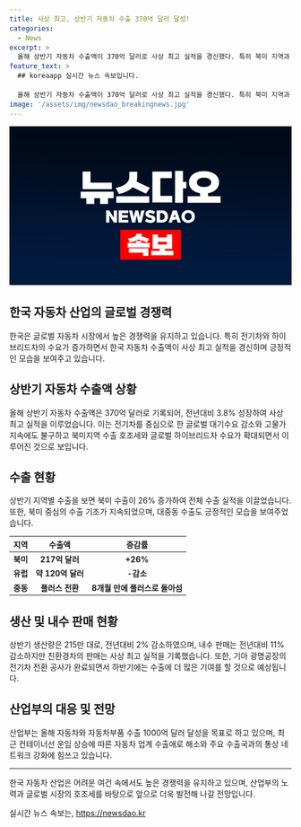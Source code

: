 ```yaml
---
title: 사상 최고, 상반기 자동차 수출 370억 달러 달성!
categories:
  - News
excerpt: >
  올해 상반기 자동차 수출액이 370억 달러로 사상 최고 실적을 경신했다. 특히 북미 지역과 글로벌 하이브리드차 수요 증가가 수출 호조를 견인했으며, 최근에는 중동 수출도 플러스로 돌아섰다. 한편, 내수 판매는 전년 대비 11% 감소한 80만대로, 친환경차의 판매는 30만대로 사상 최고 실적을 기록했다. 이에 산업부는 올해 자동차와 자동차부품 수출 1000억 달러를 목표로 하고 있으며, 운임 상승에 따른 수출애로 해소와 통상 네트워크 강화에 힘을 쏟고 있다.
feature_text: >
  ## koreaapp 실시간 뉴스 속보입니다.

  올해 상반기 자동차 수출액이 370억 달러로 사상 최고 실적을 경신했다. 특히 북미 지역과 글로벌 하이브리드차 수요 증가가 수출 호조를 견인했으며, 최근에는 중동 수출도 플러스로 돌아섰다. 한편, 내수 판매는 전년 대비 11% 감소한 80만대로, 친환경차의 판매는 30만대로 사상 최고 실적을 기록했다. 이에 산업부는 올해 자동차와 자동차부품 수출 1000억 달러를 목표로 하고 있으며, 운임 상승에 따른 수출애로 해소와 통상 네트워크 강화에 힘을 쏟고 있다.
image: '/assets/img/newsdao_breakingnews.jpg'
---
```


<p><img src="/assets/img/newsdao_breakingnews.jpg" alt="koreaapp 속보" /></p>

<h2 data-ke-size="size26">한국 자동차 산업의 글로벌 경쟁력</h2>

<p data-ke-size="size16">한국은 글로벌 자동차 시장에서 높은 경쟁력을 유지하고 있습니다. 특히 전기차와 하이브리드차의 수요가 증가하면서 한국 자동차 수출액이 사상 최고 실적을 경신하며 긍정적인 모습을 보여주고 있습니다.</p>

<h2 data-ke-size="size26">상반기 자동차 수출액 상황</h2>

<p data-ke-size="size16">올해 상반기 자동차 수출액은 370억 달러로 기록되어, 전년대비 3.8% 성장하여 사상 최고 실적을 이루었습니다. 이는 전기차를 중심으로 한 글로벌 대기수요 감소와 고물가 지속에도 불구하고 북미지역 수출 호조세와 글로벌 하이브리드차 수요가 확대되면서 이루어진 것으로 보입니다.</p>

<h2 data-ke-size="size26">수출 현황</h2>

<p data-ke-size="size16">상반기 지역별 수출을 보면 북미 수출이 26% 증가하여 전체 수출 실적을 이끌었습니다. 또한, 북미 중심의 수출 기조가 지속되었으며, 대중동 수출도 긍정적인 모습을 보여주었습니다.</p>

<table>
    <thead>
        <tr>
            <th><b>지역</b></th>
            <th><b>수출액</b></th>
            <th><b>증감률</b></th>
        </tr>
    </thead>
    <tbody>
        <tr>
            <td style="text-align: center; height: 17px;"><b>북미</b></td>
            <td style="text-align: center; height: 17px;"><b>217억 달러</b></td>
            <td style="text-align: center; height: 17px;"><b>+26%</b></td>
        </tr>
        <tr>
            <td style="text-align: center; height: 17px;"><b>유럽</b></td>
            <td style="text-align: center; height: 17px;"><b>약 120억 달러</b></td>
            <td style="text-align: center; height: 17px;"><b>-감소</b></td>
        </tr>
        <tr>
            <td style="text-align: center; height: 17px;"><b>중동</b></td>
            <td style="text-align: center; height: 17px;"><b>플러스 전환</b></td>
            <td style="text-align: center; height: 17px;"><b>8개월 만에 플러스로 돌아섬</b></td>
        </tr>
    </tbody>
</table>

<h2 data-ke-size="size26">생산 및 내수 판매 현황</h2>

<p data-ke-size="size16">상반기 생산량은 215만 대로, 전년대비 2% 감소하였으며, 내수 판매는 전년대비 11% 감소하지만 친환경차의 판매는 사상 최고 실적을 기록했습니다. 또한, 기아 광명공장의 전기차 전환 공사가 완료되면서 하반기에는 수출에 더 많은 기여를 할 것으로 예상됩니다.</p>

<h2 data-ke-size="size26">산업부의 대응 및 전망</h2>

<p data-ke-size="size16">산업부는 올해 자동차와 자동차부품 수출 1000억 달러 달성을 목표로 하고 있으며, 최근 컨테이너선 운임 상승에 따른 자동차 업계 수출애로 해소와 주요 수출국과의 통상 네트워크 강화에 힘쓰고 있습니다.</p>

<hr>

<p data-ke-size="size16">한국 자동차 산업은 어려운 여건 속에서도 높은 경쟁력을 유지하고 있으며, 산업부의 노력과 글로벌 시장의 호조세를 바탕으로 앞으로 더욱 발전해 나갈 전망입니다.</p>
실시간 뉴스 속보는, <a href="https://newsdao.kr" rel="dofollow">https://newsdao.kr</a>


